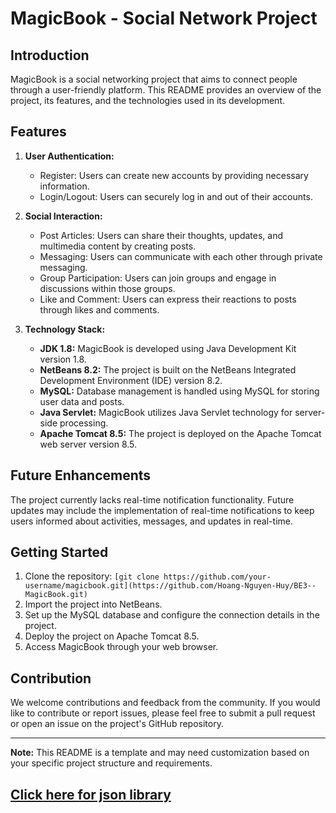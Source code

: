 # MagicBook - Social Network Project

## Introduction
MagicBook is a social networking project that aims to connect people through a user-friendly platform. This README provides an overview of the project, its features, and the technologies used in its development.

## Features
1. **User Authentication:**
   - Register: Users can create new accounts by providing necessary information.
   - Login/Logout: Users can securely log in and out of their accounts.

2. **Social Interaction:**
   - Post Articles: Users can share their thoughts, updates, and multimedia content by creating posts.
   - Messaging: Users can communicate with each other through private messaging.
   - Group Participation: Users can join groups and engage in discussions within those groups.
   - Like and Comment: Users can express their reactions to posts through likes and comments.

3. **Technology Stack:**
   - **JDK 1.8:** MagicBook is developed using Java Development Kit version 1.8.
   - **NetBeans 8.2:** The project is built on the NetBeans Integrated Development Environment (IDE) version 8.2.
   - **MySQL:** Database management is handled using MySQL for storing user data and posts.
   - **Java Servlet:** MagicBook utilizes Java Servlet technology for server-side processing.
   - **Apache Tomcat 8.5:** The project is deployed on the Apache Tomcat web server version 8.5.

## Future Enhancements
The project currently lacks real-time notification functionality. Future updates may include the implementation of real-time notifications to keep users informed about activities, messages, and updates in real-time.

## Getting Started
1. Clone the repository: `[git clone https://github.com/your-username/magicbook.git](https://github.com/Hoang-Nguyen-Huy/BE3--MagicBook.git)`
2. Import the project into NetBeans.
3. Set up the MySQL database and configure the connection details in the project.
4. Deploy the project on Apache Tomcat 8.5.
5. Access MagicBook through your web browser.

## Contribution
We welcome contributions and feedback from the community. If you would like to contribute or report issues, please feel free to submit a pull request or open an issue on the project's GitHub repository.

---

**Note:** This README is a template and may need customization based on your specific project structure and requirements. 
## [Click here for json library](http://www.java2s.com/Code/Jar/c/Downloadcomfasterxmljacksoncorejar.htm)
